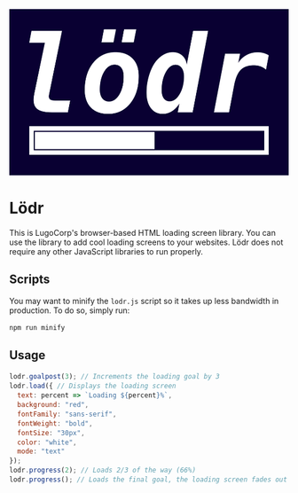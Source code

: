 <img src="lodr.svg" height="300px"/>

# Lödr
This is LugoCorp's browser-based HTML loading screen library.
You can use the library to add cool loading screens to your websites.
Lödr does not require any other JavaScript libraries to run properly.

## Scripts
You may want to minify the `lodr.js` script so it takes up less bandwidth in production.
To do so, simply run:
``` bash
npm run minify
```

## Usage
``` javascript
lodr.goalpost(3); // Increments the loading goal by 3
lodr.load({ // Displays the loading screen
  text: percent => `Loading ${percent}%`,
  background: "red",
  fontFamily: "sans-serif",
  fontWeight: "bold",
  fontSize: "30px",
  color: "white",
  mode: "text"
});
lodr.progress(2); // Loads 2/3 of the way (66%)
lodr.progress(); // Loads the final goal, the loading screen fades out
```
